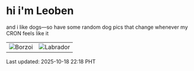 # hi i'm Leoben

and i like dogs—so have some random dog pics that change whenever my CRON feels like it

|  |  |
|--------|----------|
| ![Borzoi](https://random-dog-vercel.vercel.app/api/random-borzoi?v=1760797131) | ![Labrador](https://random-dog-vercel.vercel.app/api/random-labrador?v=1760797131) |

Last updated: 2025-10-18 22:18 PHT
